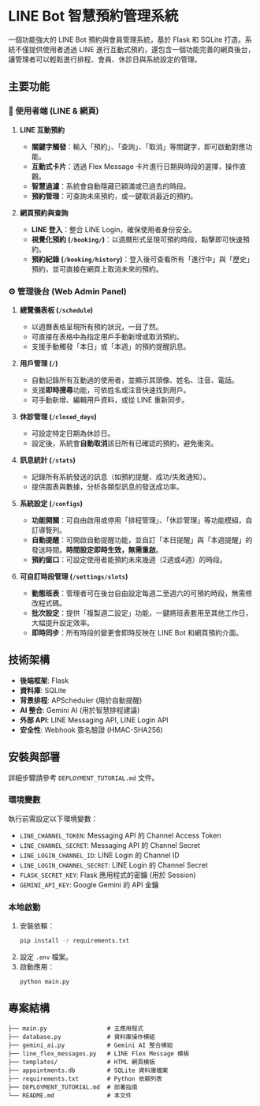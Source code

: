 ﻿# LINE Bot 智慧預約管理系統

一個功能強大的 LINE Bot 預約與會員管理系統，基於 Flask 和 SQLite 打造。系統不僅提供使用者透過 LINE 進行互動式預約，還包含一個功能完善的網頁後台，讓管理者可以輕鬆進行排程、會員、休診日與系統設定的管理。

## 主要功能

### 👤 使用者端 (LINE & 網頁)

1.  **LINE 互動預約**
    *   **關鍵字觸發**：輸入「預約」、「查詢」、「取消」等關鍵字，即可啟動對應功能。
    *   **互動式卡片**：透過 Flex Message 卡片進行日期與時段的選擇，操作直觀。
    *   **智慧過濾**：系統會自動隱藏已額滿或已過去的時段。
    *   **預約管理**：可查詢未來預約，或一鍵取消最近的預約。

2.  **網頁預約與查詢**
    *   **LINE 登入**：整合 LINE Login，確保使用者身份安全。
    *   **視覺化預約 (`/booking/`)**：以週曆形式呈現可預約時段，點擊即可快速預約。
    *   **預約紀錄 (`/booking/history`)**：登入後可查看所有「進行中」與「歷史」預約，並可直接在網頁上取消未來的預約。

### ⚙️ 管理後台 (Web Admin Panel)

1.  **總覽儀表板 (`/schedule`)**
    *   以週曆表格呈現所有預約狀況，一目了然。
    *   可直接在表格中為指定用戶手動新增或取消預約。
    *   支援手動觸發「本日」或「本週」的預約提醒訊息。

2.  **用戶管理 (`/`)**
    *   自動記錄所有互動過的使用者，並顯示其頭像、姓名、注音、電話。
    *   支援**即時搜尋**功能，可依姓名或注音快速找到用戶。
    *   可手動新增、編輯用戶資料，或從 LINE 重新同步。

3.  **休診管理 (`/closed_days`)**
    *   可設定特定日期為休診日。
    *   設定後，系統會**自動取消**該日所有已確認的預約，避免衝突。

4.  **訊息統計 (`/stats`)**
    *   記錄所有系統發送的訊息（如預約提醒、成功/失敗通知）。
    *   提供圖表與數據，分析各類型訊息的發送成功率。

5.  **系統設定 (`/configs`)**
    *   **功能開關**：可自由啟用或停用「排程管理」、「休診管理」等功能模組，自訂導覽列。
    *   **自動提醒**：可開啟自動提醒功能，並自訂「本日提醒」與「本週提醒」的發送時間。**時間設定即時生效，無需重啟**。
    *   **預約窗口**：可設定使用者能預約未來幾週（2週或4週）的時段。

6.  **可自訂時段管理 (`/settings/slots`)**
    *   **動態班表**：管理者可在後台自由設定每週二至週六的可預約時段，無需修改程式碼。
    *   **批次設定**：提供「複製週二設定」功能，一鍵將班表套用至其他工作日，大幅提升設定效率。
    *   **即時同步**：所有時段的變更會即時反映在 LINE Bot 和網頁預約介面。

## 技術架構

*   **後端框架**: Flask
*   **資料庫**: SQLite
*   **背景排程**: APScheduler (用於自動提醒)
*   **AI 整合**: Gemini AI (用於智慧排程建議)
*   **外部 API**: LINE Messaging API, LINE Login API
*   **安全性**: Webhook 簽名驗證 (HMAC-SHA256)

## 安裝與部署

詳細步驟請參考 `DEPLOYMENT_TUTORIAL.md` 文件。

### 環境變數

執行前需設定以下環境變數：
*   `LINE_CHANNEL_TOKEN`: Messaging API 的 Channel Access Token
*   `LINE_CHANNEL_SECRET`: Messaging API 的 Channel Secret
*   `LINE_LOGIN_CHANNEL_ID`: LINE Login 的 Channel ID
*   `LINE_LOGIN_CHANNEL_SECRET`: LINE Login 的 Channel Secret
*   `FLASK_SECRET_KEY`: Flask 應用程式的密鑰 (用於 Session)
*   `GEMINI_API_KEY`: Google Gemini 的 API 金鑰

### 本地啟動

1.  安裝依賴：
    ```bash
    pip install -r requirements.txt
    ```
2.  設定 `.env` 檔案。
3.  啟動應用：
    ```bash
    python main.py
    ```

## 專案結構

```plaintext
├── main.py                 # 主應用程式
├── database.py             # 資料庫操作模組
├── gemini_ai.py            # Gemini AI 整合模組
├── line_flex_messages.py   # LINE Flex Message 模板
├── templates/              # HTML 網頁模板
├── appointments.db         # SQLite 資料庫檔案
├── requirements.txt        # Python 依賴列表
├── DEPLOYMENT_TUTORIAL.md  # 部署指南
└── README.md               # 本文件
```
